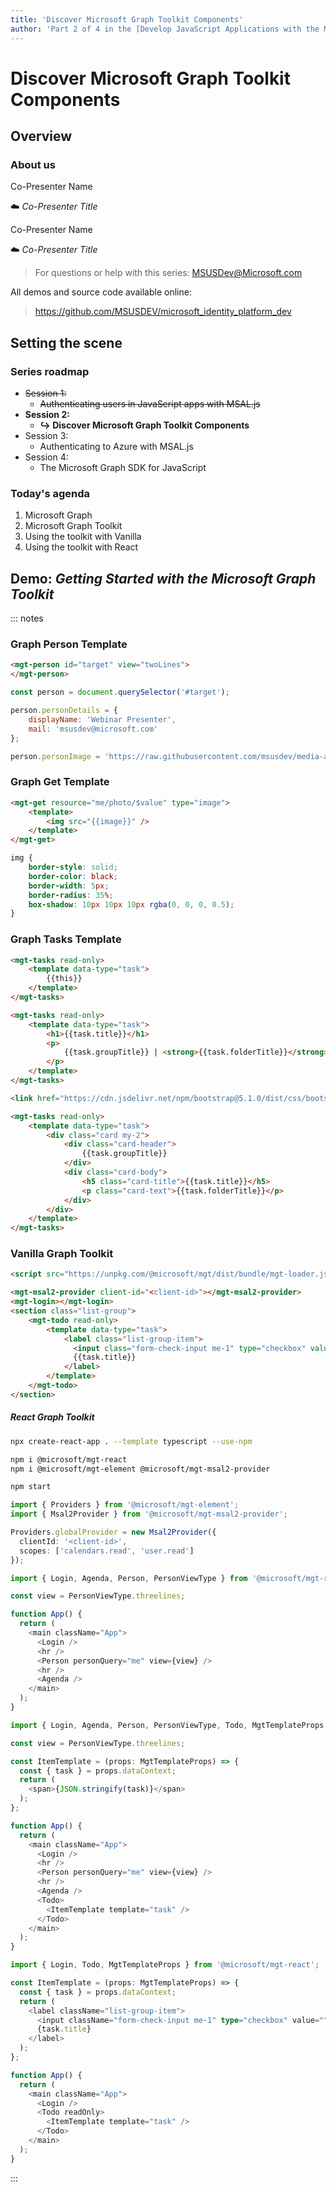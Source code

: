 ```yaml
---
title: 'Discover Microsoft Graph Toolkit Components'
author: 'Part 2 of 4 in the [Develop JavaScript Applications with the Microsoft Identity Platform](https://github.com/msusdev) series'
---
```


# Discover Microsoft Graph Toolkit Components

## Overview

### About us

Co-Presenter Name

☁️ *Co-Presenter Title*

Co-Presenter Name

☁️ *Co-Presenter Title*

> For questions or help with this series: <MSUSDev@Microsoft.com>

All demos and source code available online:

> <https://github.com/MSUSDEV/microsoft_identity_platform_dev>

## Setting the scene

### Series roadmap

* ~~Session 1:~~
  * ~~Authenticating users in JavaScript apps with MSAL.js~~
* **Session 2:**
  * **↪️ Discover Microsoft Graph Toolkit Components**
* Session 3:
  * Authenticating to Azure with MSAL.js
* Session 4:
  * The Microsoft Graph SDK for JavaScript

### Today's agenda

1. Microsoft Graph
1. Microsoft Graph Toolkit
1. Using the toolkit with Vanilla 
1. Using the toolkit with React

## Demo: *Getting Started with the Microsoft Graph Toolkit*

::: notes

### Graph Person Template

```html
<mgt-person id="target" view="twoLines">
</mgt-person>
```

```js
const person = document.querySelector('#target');

person.personDetails = {
    displayName: 'Webinar Presenter',
    mail: 'msusdev@microsoft.com'
};

person.personImage = 'https://raw.githubusercontent.com/msusdev/media-assets/main/squirrel.png';
```

### Graph Get Template

```html
<mgt-get resource="me/photo/$value" type="image">
    <template>
        <img src="{{image}}" />
    </template>
</mgt-get>
```

```css
img {
    border-style: solid;
    border-color: black;
    border-width: 5px;
    border-radius: 35%;
    box-shadow: 10px 10px 10px rgba(0, 0, 0, 0.5);
}
```

### Graph Tasks Template

```html
<mgt-tasks read-only>
    <template data-type="task">
        {{this}}
    </template>
</mgt-tasks>
```

```html
<mgt-tasks read-only>
    <template data-type="task">
        <h1>{{task.title}}</h1>
        <p>
            {{task.groupTitle}} | <strong>{{task.folderTitle}}</strong>
        </p>
    </template>
</mgt-tasks>
```

```html
<link href="https://cdn.jsdelivr.net/npm/bootstrap@5.1.0/dist/css/bootstrap.min.css" rel="stylesheet" integrity="sha384-KyZXEAg3QhqLMpG8r+8fhAXLRk2vvoC2f3B09zVXn8CA5QIVfZOJ3BCsw2P0p/We" crossorigin="anonymous">

<mgt-tasks read-only>
    <template data-type="task">
        <div class="card my-2">
            <div class="card-header">
                {{task.groupTitle}}
            </div>
            <div class="card-body">
                <h5 class="card-title">{{task.title}}</h5>
                <p class="card-text">{{task.folderTitle}}</p>
            </div>
        </div>
    </template>
</mgt-tasks>
```

### Vanilla Graph Toolkit

```html
<script src="https://unpkg.com/@microsoft/mgt/dist/bundle/mgt-loader.js"></script>

<mgt-msal2-provider client-id="<client-id>"></mgt-msal2-provider>
<mgt-login></mgt-login>
<section class="list-group">
    <mgt-todo read-only>
        <template data-type="task">
            <label class="list-group-item">
              <input class="form-check-input me-1" type="checkbox" value="">
              {{task.title}}
            </label>
        </template>
    </mgt-todo>
</section>
```

##### React Graph Toolkit

```bash
npx create-react-app . --template typescript --use-npm

npm i @microsoft/mgt-react
npm i @microsoft/mgt-element @microsoft/mgt-msal2-provider

npm start
```

```typescript
import { Providers } from '@microsoft/mgt-element';
import { Msal2Provider } from '@microsoft/mgt-msal2-provider';

Providers.globalProvider = new Msal2Provider({
  clientId: '<client-id>',
  scopes: ['calendars.read', 'user.read']
});

```

```typescript
import { Login, Agenda, Person, PersonViewType } from '@microsoft/mgt-react';

const view = PersonViewType.threelines;

function App() {
  return (
    <main className="App">
      <Login />
      <hr />
      <Person personQuery="me" view={view} />
      <hr />
      <Agenda />
    </main>
  );
}
```

```typescript
import { Login, Agenda, Person, PersonViewType, Todo, MgtTemplateProps } from '@microsoft/mgt-react';

const view = PersonViewType.threelines;

const ItemTemplate = (props: MgtTemplateProps) => {
  const { task } = props.dataContext;
  return (
    <span>{JSON.stringify(task)}</span>
  );
};

function App() {
  return (
    <main className="App">
      <Login />
      <hr />
      <Person personQuery="me" view={view} />
      <hr />
      <Agenda />
      <Todo>
        <ItemTemplate template="task" />
      </Todo>
    </main>
  );
}
```

```typescript
import { Login, Todo, MgtTemplateProps } from '@microsoft/mgt-react';

const ItemTemplate = (props: MgtTemplateProps) => {
  const { task } = props.dataContext;
  return (
    <label className="list-group-item">
      <input className="form-check-input me-1" type="checkbox" value="" />
      {task.title}
    </label>
  );
};

function App() {
  return (
    <main className="App">
      <Login />
      <Todo readOnly>
        <ItemTemplate template="task" />
      </Todo>
    </main>
  );
}
```

:::
